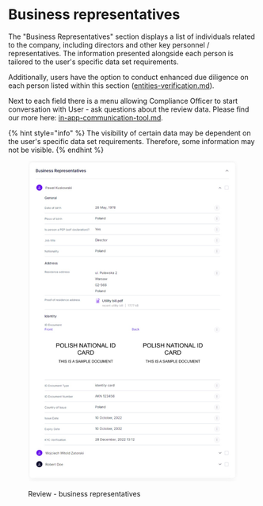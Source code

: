 # Business representatives

The "Business Representatives" section displays a list of individuals related to the company, including directors and other key personnel / representatives. The information presented alongside each person is tailored to the user's specific data set requirements.

Additionally, users have the option to conduct enhanced due diligence on each person listed within this section ([entities-verification.md](entities-verification.md "mention")).

Next to each field there is a menu allowing Compliance Officer to start conversation with User - ask questions about the review data. Please find our more here: [in-app-communication-tool.md](../in-app-communication-tool.md "mention").

{% hint style="info" %}
The visibility of certain data may be dependent on the user's specific data set requirements. Therefore, some information may not be visible.
{% endhint %}

<figure><img src="../../.gitbook/assets/CC_business_reps.png" alt="Review - business representatives"><figcaption><p>Review - business representatives</p></figcaption></figure>
